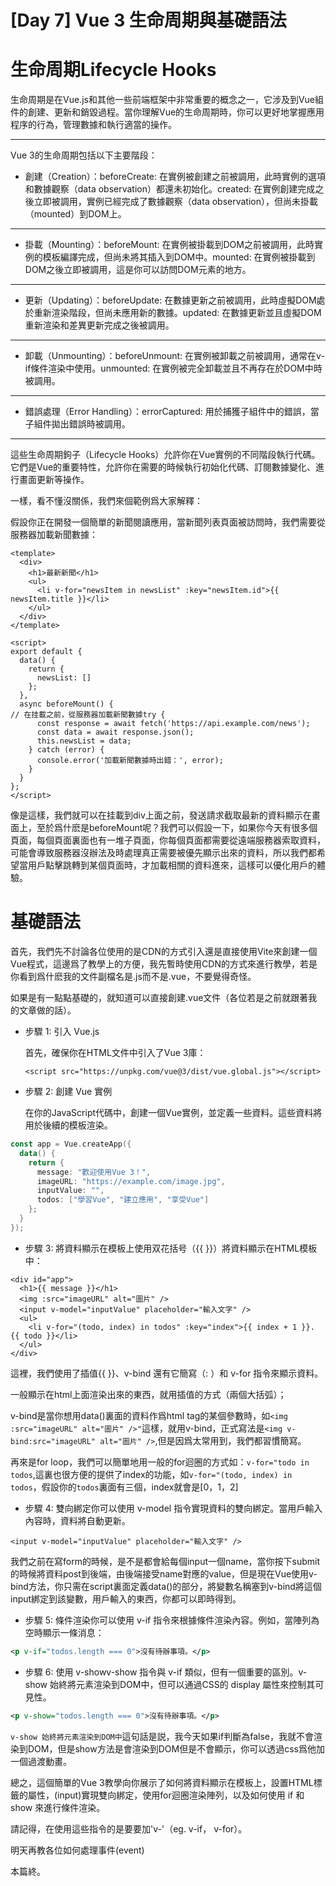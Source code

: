 # [Day 7] Vue 3 生命周期與基礎語法

# **生命周期Lifecycle Hooks**

生命周期是在Vue.js和其他一些前端框架中非常重要的概念之一，它涉及到Vue組件的創建、更新和銷毀過程。當你理解Vue的生命周期時，你可以更好地掌握應用程序的行為，管理數據和執行適當的操作。

---

Vue 3的生命周期包括以下主要階段：

- 創建（Creation）：beforeCreate: 在實例被創建之前被調用，此時實例的選項和數據觀察（data observation）都還未初始化。created: 在實例創建完成之後立即被調用，實例已經完成了數據觀察（data observation），但尚未掛載（mounted）到DOM上。

---

- 掛載（Mounting）：beforeMount: 在實例被掛載到DOM之前被調用，此時實例的模板編譯完成，但尚未將其插入到DOM中。mounted: 在實例被掛載到DOM之後立即被調用，這是你可以訪問DOM元素的地方。

---

- 更新（Updating）：beforeUpdate: 在數據更新之前被調用，此時虛擬DOM處於重新渲染階段，但尚未應用新的數據。updated: 在數據更新並且虛擬DOM重新渲染和差異更新完成之後被調用。

---

- 卸載（Unmounting）：beforeUnmount: 在實例被卸載之前被調用，通常在v-if條件渲染中使用。unmounted: 在實例被完全卸載並且不再存在於DOM中時被調用。

---

- 錯誤處理（Error Handling）：errorCaptured: 用於捕獲子組件中的錯誤，當子組件拋出錯誤時被調用。

---

這些生命周期鉤子（Lifecycle Hooks）允許你在Vue實例的不同階段執行代碼。它們是Vue的重要特性，允許你在需要的時候執行初始化代碼、訂閱數據變化、進行畫面更新等操作。

一樣，看不懂沒關係，我們來個範例爲大家解釋：

假設你正在開發一個簡單的新聞閱讀應用，當新聞列表頁面被訪問時，我們需要從服務器加載新聞數據：

```
<template>
  <div>
    <h1>最新新聞</h1>
    <ul>
      <li v-for="newsItem in newsList" :key="newsItem.id">{{ newsItem.title }}</li>
    </ul>
  </div>
</template>

<script>
export default {
  data() {
    return {
      newsList: []
    };
  },
  async beforeMount() {
// 在挂載之前，從服務器加載新聞數據try {
      const response = await fetch('https://api.example.com/news');
      const data = await response.json();
      this.newsList = data;
    } catch (error) {
      console.error('加載新聞數據時出錯：', error);
    }
  }
};
</script>

```

像是這樣，我們就可以在挂載到div上面之前，發送請求截取最新的資料顯示在畫面上，至於爲什麽是beforeMount呢？我們可以假設一下，如果你今天有很多個頁面，每個頁面裏面也有一堆子頁面，你每個頁面都需要從遠端服務器索取資料，可能會導致服務器沒辦法及時處理真正需要被優先顯示出來的資料，所以我們都希望當用戶點擊跳轉到某個頁面時，才加載相關的資料進來，這樣可以優化用戶的體驗。

# **基礎語法**

首先，我們先不討論各位使用的是CDN的方式引入還是直接使用Vite來創建一個Vue程式，這邊爲了教學上的方便，我先暫時使用CDN的方式來進行教學，若是你看到爲什麽我的文件副檔名是.js而不是.vue，不要覺得奇怪。

如果是有一點點基礎的，就知道可以直接創建.vue文件（各位若是之前就跟著我的文章做的話）。

- 步驟 1: 引入 Vue.js
    
    首先，確保你在HTML文件中引入了Vue 3庫：
    
    `<script src="https://unpkg.com/vue@3/dist/vue.global.js"></script>`
    
- 步驟 2: 創建 Vue 實例
    
    在你的JavaScript代碼中，創建一個Vue實例，並定義一些資料。這些資料將用於後續的模板渲染。
    

```kotlin
const app = Vue.createApp({
  data() {
    return {
      message: "歡迎使用Vue 3！",
      imageURL: "https://example.com/image.jpg",
      inputValue: "",
      todos: ["學習Vue", "建立應用", "享受Vue"]
    };
  }
});

```

- 步驟 3: 將資料顯示在模板上使用双花括号（{{ }}）將資料顯示在HTML模板中：

```
<div id="app">
  <h1>{{ message }}</h1>
  <img :src="imageURL" alt="圖片" />
  <input v-model="inputValue" placeholder="輸入文字" />
  <ul>
    <li v-for="(todo, index) in todos" :key="index">{{ index + 1 }}. {{ todo }}</li>
  </ul>
</div>

```

這裡，我們使用了插值{{ }}、v-bind 還有它簡寫（: ）和 v-for 指令來顯示資料。

一般顯示在html上面渲染出來的東西，就用插值的方式（兩個大括弧）；

v-bind是當你想用data()裏面的資料作爲html tag的某個參數時，如`<img :src="imageURL" alt="圖片" />"`這樣，就用v-bind，正式寫法是`<img v-bind:src="imageURL" alt="圖片" />`,但是因爲太常用到，我們都習慣簡寫。

再來是for loop，我們可以簡單地用一般的for迴圈的方式如：`v-for="todo in todos`,這裏也很方便的提供了index的功能，如`v-for="(todo, index) in todos`，假設你的`todos`裏面有三個，index就會是[0，1，2]

- 步驟 4: 雙向綁定你可以使用 v-model 指令實現資料的雙向綁定。當用戶輸入內容時，資料將自動更新。

```
<input v-model="inputValue" placeholder="輸入文字" />

```

我們之前在寫form的時候，是不是都會給每個input一個name，當你按下submit的時候將資料post到後端，由後端接受name對應的value，但是現在Vue使用v-bind方法，你只需在script裏面定義data()的部分，將變數名稱塞到v-bind將這個input綁定到該變數，用戶輸入的東西，你都可以即時得到。

- 步驟 5: 條件渲染你可以使用 v-if 指令來根據條件渲染內容。例如，當陣列為空時顯示一條消息：

```xml
<p v-if="todos.length === 0">沒有待辦事項。</p>

```

- 步驟 6: 使用 v-showv-show 指令與 v-if 類似，但有一個重要的區別。v-show 始終將元素渲染到DOM中，但可以通過CSS的 display 屬性來控制其可見性。

```xml
<p v-show="todos.length === 0">沒有待辦事項。</p>

```

`v-show 始終將元素渲染到DOM中`這句話是説，我今天如果if判斷為false，我就不會渲染到DOM，但是show方法是會渲染到DOM但是不會顯示，你可以透過css爲他加一個過渡動畫。

總之，這個簡單的Vue 3教學向你展示了如何將資料顯示在模板上，設置HTML標籤的屬性，(input)實現雙向綁定，使用for迴圈渲染陣列，以及如何使用 if 和 show 來進行條件渲染。

請記得，在使用這些指令的是要要加'v-'（eg. v-if， v-for）。

明天再教各位如何處理事件(event)

本篇終。